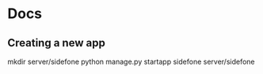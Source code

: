# Docs

## Creating a new app
mkdir server/sidefone
python manage.py startapp sidefone server/sidefone